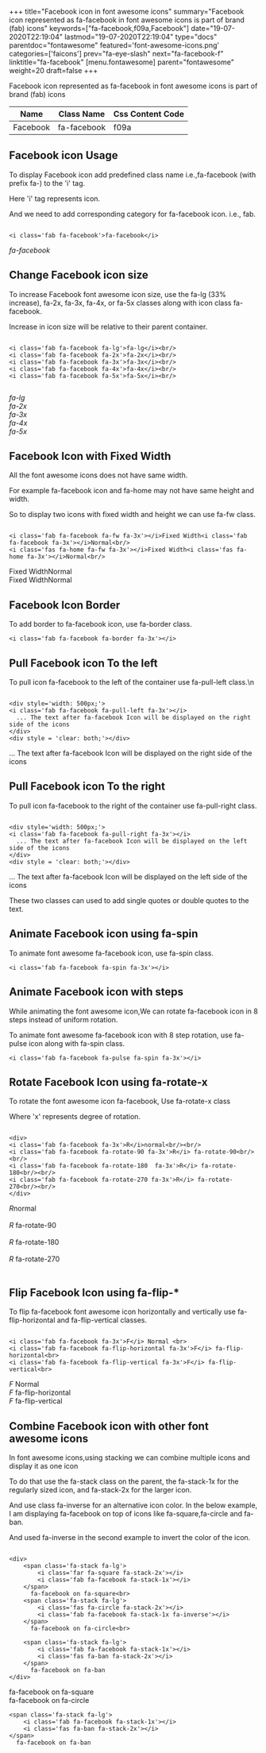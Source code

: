 +++
title="Facebook icon in font awesome icons"
summary="Facebook icon represented as fa-facebook in font awesome icons is part of brand (fab) icons"
keywords=["fa-facebook,f09a,Facebook"]
date="19-07-2020T22:19:04"
lastmod="19-07-2020T22:19:04"
type="docs"
parentdoc="fontawesome"
featured='font-awesome-icons.png'
categories=['faicons']
prev="fa-eye-slash"
next="fa-facebook-f"
linktitle="fa-facebook"
[menu.fontawesome]
parent="fontawesome"
weight=20
draft=false
+++


Facebook icon represented as fa-facebook in font awesome icons is part of brand (fab) icons

<div class='table-responsive'><table class='table'><thead><tr><th>Name</th><th>Class Name</th><th>Css Content Code</th></tr></thead><tbody><tr><td>Facebook</td><td>fa-facebook</td><td>f09a</td></tr></tbody></table></div>



## Facebook icon Usage

To display Facebook icon add predefined class name i.e.,fa-facebook (with prefix fa-) to the 'i' tag.

Here 'i' tag represents icon.

And we need to add corresponding category for fa-facebook icon. i.e., fab.


```

<i class='fab fa-facebook'>fa-facebook</i>
```

<i class='fab fa-facebook'>fa-facebook</i>




## Change Facebook icon size
To increase Facebook font awesome icon size, use the fa-lg (33% increase), fa-2x, fa-3x, fa-4x, or fa-5x classes along with icon class fa-facebook.

Increase in icon size will be relative to their parent container. 

```

<i class='fab fa-facebook fa-lg'>fa-lg</i><br/>
<i class='fab fa-facebook fa-2x'>fa-2x</i><br/>
<i class='fab fa-facebook fa-3x'>fa-3x</i><br/>
<i class='fab fa-facebook fa-4x'>fa-4x</i><br/>
<i class='fab fa-facebook fa-5x'>fa-5x</i><br/>
            
```

<i class='fab fa-facebook fa-lg'>fa-lg</i><br/>
<i class='fab fa-facebook fa-2x'>fa-2x</i><br/>
<i class='fab fa-facebook fa-3x'>fa-3x</i><br/>
<i class='fab fa-facebook fa-4x'>fa-4x</i><br/>
<i class='fab fa-facebook fa-5x'>fa-5x</i><br/>
            



## Facebook Icon with Fixed Width 

All the font awesome icons does not have same width.

For example fa-facebook icon and fa-home may not have same height and width.

So to display two icons with fixed width and height we can use fa-fw class.


```

<i class='fab fa-facebook fa-fw fa-3x'></i>Fixed Width<i class='fab fa-facebook fa-3x'></i>Normal<br/>
<i class='fas fa-home fa-fw fa-3x'></i>Fixed Width<i class='fas fa-home fa-3x'></i>Normal<br/>
```

<i class='fab fa-facebook fa-fw fa-3x'></i>Fixed Width<i class='fab fa-facebook fa-3x'></i>Normal<br/>
<i class='fas fa-home fa-fw fa-3x'></i>Fixed Width<i class='fas fa-home fa-3x'></i>Normal<br/>



## Facebook Icon Border 

To add border to fa-facebook icon, use fa-border class.


```
<i class='fab fa-facebook fa-border fa-3x'></i>

```
<i class='fab fa-facebook fa-border fa-3x'></i>





## Pull Facebook icon To the left

To pull icon fa-facebook to the left of the container use fa-pull-left class.\n

```

<div style='width: 500px;'>
<i class='fab fa-facebook fa-pull-left fa-3x'></i>
  ... The text after fa-facebook Icon will be displayed on the right side of the icons
</div>
<div style = 'clear: both;'></div>
```

<div style='width: 500px;'>
<i class='fab fa-facebook fa-pull-left fa-3x'></i>
  ... The text after fa-facebook Icon will be displayed on the right side of the icons
</div>
<div style = 'clear: both;'></div>




## Pull Facebook icon To the right
To pull icon fa-facebook to the right of the container use fa-pull-right class.

```

<div style='width: 500px;'>
<i class='fab fa-facebook fa-pull-right fa-3x'></i>
  ... The text after fa-facebook Icon will be displayed on the left side of the icons
</div>
<div style = 'clear: both;'></div>
```

<div style='width: 500px;'>
<i class='fab fa-facebook fa-pull-right fa-3x'></i>
  ... The text after fa-facebook Icon will be displayed on the left side of the icons
</div>
<div style = 'clear: both;'></div>

These two classes can used to add single quotes or double quotes to the text.


## Animate Facebook icon using fa-spin
To animate font awesome fa-facebook icon, use fa-spin class.

```
<i class='fab fa-facebook fa-spin fa-3x'></i>
```
<i class='fab fa-facebook fa-spin fa-3x'></i>




## Animate Facebook icon with steps
While animating the font awesome icon,We can rotate fa-facebook icon in 8 steps instead of uniform rotation.

To animate font awesome fa-facebook icon with 8 step rotation, use fa-pulse icon along with fa-spin class.


```
<i class='fab fa-facebook fa-pulse fa-spin fa-3x'></i>

```
<i class='fab fa-facebook fa-pulse fa-spin fa-3x'></i>





## Rotate Facebook Icon using fa-rotate-x
To rotate the font awesome icon fa-facebook, Use fa-rotate-x class

Where 'x' represents degree of rotation.


```

<div>
<i class='fab fa-facebook fa-3x'>R</i>normal<br/><br/>
<i class='fab fa-facebook fa-rotate-90 fa-3x'>R</i> fa-rotate-90<br/><br/> 
<i class='fab fa-facebook fa-rotate-180  fa-3x'>R</i> fa-rotate-180<br/><br/> 
<i class='fab fa-facebook fa-rotate-270 fa-3x'>R</i> fa-rotate-270<br/><br/>
</div>
```

<div>
<i class='fab fa-facebook fa-3x'>R</i>normal<br/><br/>
<i class='fab fa-facebook fa-rotate-90 fa-3x'>R</i> fa-rotate-90<br/><br/> 
<i class='fab fa-facebook fa-rotate-180  fa-3x'>R</i> fa-rotate-180<br/><br/> 
<i class='fab fa-facebook fa-rotate-270 fa-3x'>R</i> fa-rotate-270<br/><br/>
</div>




## Flip Facebook Icon using fa-flip-*
To flip fa-facebook font awesome icon horizontally and vertically use fa-flip-horizontal and fa-flip-vertical classes. 

```

<i class='fab fa-facebook fa-3x'>F</i> Normal <br>
<i class='fab fa-facebook fa-flip-horizontal fa-3x'>F</i> fa-flip-horizontal<br>
<i class='fab fa-facebook fa-flip-vertical fa-3x'>F</i> fa-flip-vertical<br>
```

<i class='fab fa-facebook fa-3x'>F</i> Normal <br>
<i class='fab fa-facebook fa-flip-horizontal fa-3x'>F</i> fa-flip-horizontal<br>
<i class='fab fa-facebook fa-flip-vertical fa-3x'>F</i> fa-flip-vertical<br>




## Combine Facebook icon with other font awesome icons
In font awesome icons,using stacking we can combine multiple icons and display it as one icon 

To do that use the fa-stack class on the parent, the fa-stack-1x for the regularly sized icon, and fa-stack-2x for the larger icon.

And use class fa-inverse for an alternative icon color. 
In the below example, I am displaying fa-facebook on top of icons like fa-square,fa-circle and fa-ban.

And used fa-inverse in the second example to invert the color of the icon.

```

<div>
    <span class='fa-stack fa-lg'>
        <i class='far fa-square fa-stack-2x'></i>
        <i class='fab fa-facebook fa-stack-1x'></i>
    </span>
      fa-facebook on fa-square<br>
    <span class='fa-stack fa-lg'>
        <i class='fas fa-circle fa-stack-2x'></i>
        <i class='fab fa-facebook fa-stack-1x fa-inverse'></i>
    </span>
      fa-facebook on fa-circle<br>

    <span class='fa-stack fa-lg'>
        <i class='fab fa-facebook fa-stack-1x'></i>
        <i class='fas fa-ban fa-stack-2x'></i>
    </span>
      fa-facebook on fa-ban
</div>
```

<div>
    <span class='fa-stack fa-lg'>
        <i class='far fa-square fa-stack-2x'></i>
        <i class='fab fa-facebook fa-stack-1x'></i>
    </span>
      fa-facebook on fa-square<br>
    <span class='fa-stack fa-lg'>
        <i class='fas fa-circle fa-stack-2x'></i>
        <i class='fab fa-facebook fa-stack-1x fa-inverse'></i>
    </span>
      fa-facebook on fa-circle<br>

    <span class='fa-stack fa-lg'>
        <i class='fab fa-facebook fa-stack-1x'></i>
        <i class='fas fa-ban fa-stack-2x'></i>
    </span>
      fa-facebook on fa-ban
</div>






